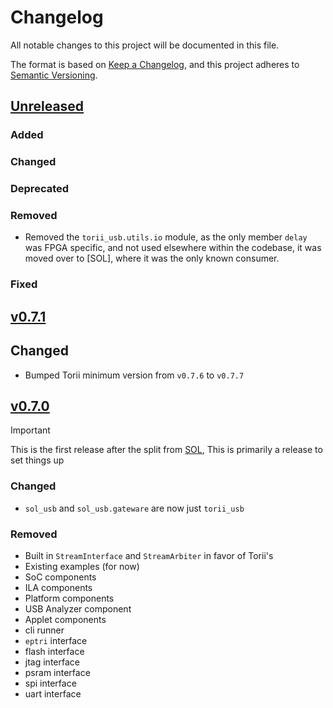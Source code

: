 # Changelog

All notable changes to this project will be documented in this file.

The format is based on [Keep a Changelog](https://keepachangelog.com/en/1.0.0/),
and this project adheres to [Semantic Versioning](https://semver.org/spec/v2.0.0.html).

<!--
Unreleased template stuff

## [Unreleased]
### Added
### Changed
### Deprecated
### Removed
### Fixed
### Security
-->

## [Unreleased]

### Added

### Changed

### Deprecated

### Removed

- Removed the `torii_usb.utils.io` module, as the only member `delay` was FPGA specific, and not used elsewhere within the codebase, it was moved over to [SOL], where it was the only known consumer.

### Fixed

## [v0.7.1]

## Changed

- Bumped Torii minimum version from `v0.7.6` to `v0.7.7`

## [v0.7.0]

> [!IMPORTANT]
> This is the first release after the split from [SOL](https://github.com/shrine-maiden-heavy-industries/sol), This is primarily a release to set things up

### Changed

- `sol_usb` and `sol_usb.gateware` are now just `torii_usb`

### Removed

- Built in `StreamInterface` and `StreamArbiter` in favor of Torii's
- Existing examples (for now)
- SoC components
- ILA components
- Platform components
- USB Analyzer component
- Applet components
- cli runner
- `eptri` interface
- flash interface
- jtag interface
- psram interface
- spi interface
- uart interface

[Unreleased]: https://github.com/shrine-maiden-heavy-industries/torii-usb/compare/v0.7.1...main
[v0.7.1]: https://github.com/shrine-maiden-heavy-industries/torii-usb/compare/v0.7.0..v0.7.1
[v0.7.0]: https://github.com/shrine-maiden-heavy-industries/torii-usb/compare/e84197f...v0.7.0
